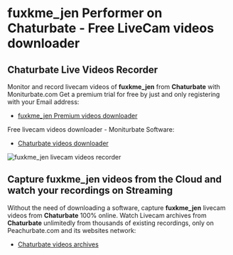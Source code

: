 # fuxkme_jen Performer on Chaturbate - Free LiveCam videos downloader

## Chaturbate Live Videos Recorder

Monitor and record livecam videos of **fuxkme_jen** from **Chaturbate** with Moniturbate.com
Get a premium trial for free by just and only registering with your Email address:
* [fuxkme_jen Premium videos downloader](https://moniturbate.com/request-demo-licence-key.html)

Free livecam videos downloader - Moniturbate Software:
* [Chaturbate videos downloader](https://moniturbate.com/moniturbate-download-software.html)

![fuxkme_jen livecam videos recorder](https://peachurnet.com/templates/moniturbate-software.png)


## Capture fuxkme_jen videos from the Cloud and watch your recordings on Streaming

Without the need of downloading a software, capture **fuxkme_jen** livecam videos from **Chaturbate** 100% online.
Watch Livecam archives from **Chaturbate** unlimitedly from thousands of existing recordings, only on Peachurbate.com and its websites network:
* [Chaturbate videos archives](https://peachurnet.com/)